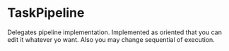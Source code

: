# TaskPipeline

Delegates pipeline implementation.
Implemented as oriented that you can edit it whatever yo want. 
Also you may change sequential of execution.